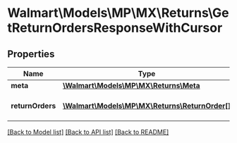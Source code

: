 # Walmart\Models\MP\MX\Returns\GetReturnOrdersResponseWithCursor

## Properties

Name | Type | Description | Notes
------------ | ------------- | ------------- | -------------
**meta** | [**\Walmart\Models\MP\MX\Returns\Meta**](Meta.md) |  |
**returnOrders** | [**\Walmart\Models\MP\MX\Returns\ReturnOrder[]**](ReturnOrder.md) | List of returns for the seller. |


[[Back to Model list]](./) [[Back to API list]](../../../../../README.md#supported-apis) [[Back to README]](../../../../../README.md)
